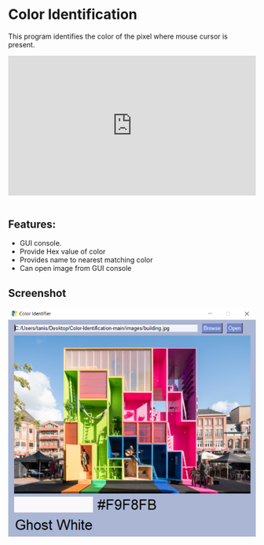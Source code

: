 # Color Identification

This program identifies the color of the pixel where mouse cursor is present.

<div style="max-width:600px;">
<div style="position: relative;width: 100%;height: 0;padding-bottom: 56.25%;">
<iframe style="position: absolute;top: 0;left: 0;width: 100%;height: 100%;" src="https://www.youtube.com/embed/AzsgVuLHtf8" frameborder="0" allow="accelerometer; autoplay; clipboard-write; encrypted-media; gyroscope; picture-in-picture" allowfullscreen></iframe>
</div></div>
<br>

## Features:
  - GUI console.
  - Provide Hex value of color
  - Provides name to nearest matching color
  - Can open image from GUI console

## Screenshot

![Main](https://raw.githubusercontent.com/Mysterious-Owl/color-identification/main/docs/Screenshot.png)
